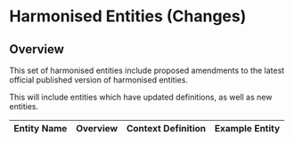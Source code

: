 # Harmonised Entities (Changes)

## Overview

This set of harmonised entities include proposed amendments to the latest official published version of harmonised entities.

This will include entities which have updated definitions, as well as new entities.



| Entity Name | Overview | Context Definition | Example Entity |
|:--- |:--- |:--- |:--- |

